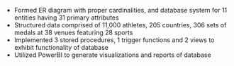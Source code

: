 -	Formed ER diagram with proper cardinalities, and database system for 11 entities having 31 primary attributes
-	Structured data comprised of 11,000 athletes, 205 countries, 306 sets of medals at 38 venues featuring 28 sports
-	Implemented 3 stored procedures, 1 trigger functions and 2 views to exhibit functionality of database
-	Utilized PowerBI to generate visualizations and reports of database
